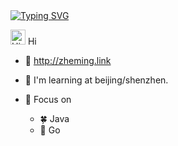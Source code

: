 <a href="http://zheming.link/">
   <img src="https://readme-typing-svg.demolab.com?font=Fira+Code&pause=1000&width=435&lines=console.log(%22Hello%22)&center=true&size=27" alt="Typing SVG" />
</a>

<img src='https://qpluspicture.oss-cn-beijing.aliyuncs.com/6LjjQA/Hi.gif' alt='Hi' width="24"/> Hi

- 🎵 http://zheming.link

- 🔭 I'm learning at beijing/shenzhen.

- 🌱 Focus on 
  - 🍀 Java
  - 🚀 Go
